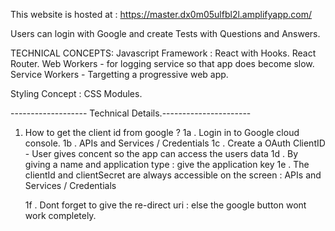 This website is hosted at : https://master.dx0m05ulfbl2l.amplifyapp.com/

Users can login with Google and create Tests with Questions and Answers.

TECHNICAL CONCEPTS:
Javascript Framework :
React with Hooks.
React Router.
Web Workers - for logging service so that app does become slow.
Service Workers - Targetting a progressive web app.

Styling Concept : CSS Modules.

------------------- Technical Details.----------------------

1. How to get the client id from google ?
   1a . Login in to Google cloud console.
   1b . APIs and Services / Credentials
   1c . Create a OAuth ClientID - User gives concent so the app can access the users data
   1d . By giving a name and application type : give the application key
   1e . The clientId and clientSecret are always accessible on the screen : APIs and Services / Credentials

   1f . Dont forget to give the re-direct uri : else the google button wont work completely.
